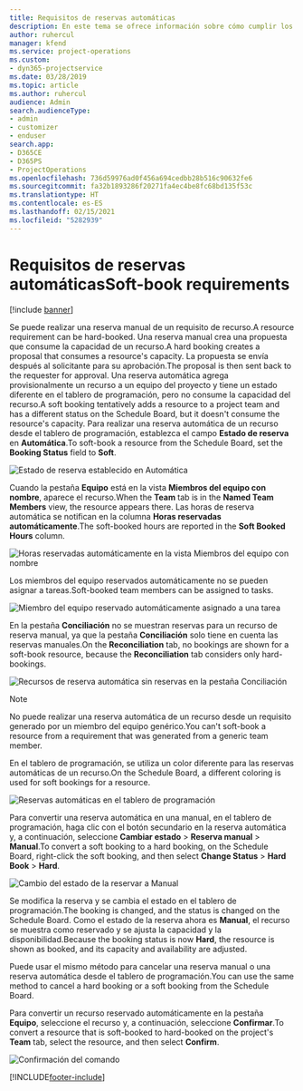 ```yaml
---
title: Requisitos de reservas automáticas
description: En este tema se ofrece información sobre cómo cumplir los requisitos de reservas automáticas.
author: ruhercul
manager: kfend
ms.service: project-operations
ms.custom:
- dyn365-projectservice
ms.date: 03/28/2019
ms.topic: article
ms.author: ruhercul
audience: Admin
search.audienceType:
- admin
- customizer
- enduser
search.app:
- D365CE
- D365PS
- ProjectOperations
ms.openlocfilehash: 736d59976ad0f456a694cedbb28b516c90632fe6
ms.sourcegitcommit: fa32b1893286f20271fa4ec4be8fc68bd135f53c
ms.translationtype: HT
ms.contentlocale: es-ES
ms.lasthandoff: 02/15/2021
ms.locfileid: "5282939"
---
```

# <a name="soft-book-requirements"></a><span data-ttu-id="9c0ae-103">Requisitos de reservas automáticas</span><span class="sxs-lookup"><span data-stu-id="9c0ae-103">Soft-book requirements</span></span>

[!include [banner](../includes/psa-now-project-operations.md)]

<span data-ttu-id="9c0ae-104">Se puede realizar una reserva manual de un requisito de recurso.</span><span class="sxs-lookup"><span data-stu-id="9c0ae-104">A resource requirement can be hard-booked.</span></span> <span data-ttu-id="9c0ae-105">Una reserva manual crea una propuesta que consume la capacidad de un recurso.</span><span class="sxs-lookup"><span data-stu-id="9c0ae-105">A hard booking creates a proposal that consumes a resource's capacity.</span></span> <span data-ttu-id="9c0ae-106">La propuesta se envía después al solicitante para su aprobación.</span><span class="sxs-lookup"><span data-stu-id="9c0ae-106">The proposal is then sent back to the requester for approval.</span></span> <span data-ttu-id="9c0ae-107">Una reserva automática agrega provisionalmente un recurso a un equipo del proyecto y tiene un estado diferente en el tablero de programación, pero no consume la capacidad del recurso.</span><span class="sxs-lookup"><span data-stu-id="9c0ae-107">A soft booking tentatively adds a resource to a project team and has a different status on the Schedule Board, but it doesn't consume the resource's capacity.</span></span> <span data-ttu-id="9c0ae-108">Para realizar una reserva automática de un recurso desde el tablero de programación, establezca el campo **Estado de reserva** en **Automática**.</span><span class="sxs-lookup"><span data-stu-id="9c0ae-108">To soft-book a resource from the Schedule Board, set the **Booking Status** field to **Soft**.</span></span>

![Estado de reserva establecido en Automática](media/Resource-Management-image77.png)

<span data-ttu-id="9c0ae-110">Cuando la pestaña **Equipo** está en la vista **Miembros del equipo con nombre**, aparece el recurso.</span><span class="sxs-lookup"><span data-stu-id="9c0ae-110">When the **Team** tab is in the **Named Team Members** view, the resource appears there.</span></span> <span data-ttu-id="9c0ae-111">Las horas de reserva automática se notifican en la columna **Horas reservadas automáticamente**.</span><span class="sxs-lookup"><span data-stu-id="9c0ae-111">The soft-booked hours are reported in the **Soft Booked Hours** column.</span></span>

![Horas reservadas automáticamente en la vista Miembros del equipo con nombre](media/Resource-Management-image78.png)

<span data-ttu-id="9c0ae-113">Los miembros del equipo reservados automáticamente no se pueden asignar a tareas.</span><span class="sxs-lookup"><span data-stu-id="9c0ae-113">Soft-booked team members can be assigned to tasks.</span></span>

![Miembro del equipo reservado automáticamente asignado a una tarea](media/Resource-Management-image79.png)

<span data-ttu-id="9c0ae-115">En la pestaña **Conciliación** no se muestran reservas para un recurso de reserva manual, ya que la pestaña **Conciliación** solo tiene en cuenta las reservas manuales.</span><span class="sxs-lookup"><span data-stu-id="9c0ae-115">On the **Reconciliation** tab, no bookings are shown for a soft-book resource, because the **Reconciliation** tab considers only hard-bookings.</span></span>

![Recursos de reserva automática sin reservas en la pestaña Conciliación](media/Resource-Management-image80.png)

> [!NOTE]
> <span data-ttu-id="9c0ae-117">No puede realizar una reserva automática de un recurso desde un requisito generado por un miembro del equipo genérico.</span><span class="sxs-lookup"><span data-stu-id="9c0ae-117">You can't soft-book a resource from a requirement that was generated from a generic team member.</span></span>

<span data-ttu-id="9c0ae-118">En el tablero de programación, se utiliza un color diferente para las reservas automáticas de un recurso.</span><span class="sxs-lookup"><span data-stu-id="9c0ae-118">On the Schedule Board, a different coloring is used for soft bookings for a resource.</span></span>

![Reservas automáticas en el tablero de programación](media/Resource-Management-image81.png)

<span data-ttu-id="9c0ae-120">Para convertir una reserva automática en una manual, en el tablero de programación, haga clic con el botón secundario en la reserva automática y, a continuación, seleccione **Cambiar estado** \> **Reserva manual** \> **Manual**.</span><span class="sxs-lookup"><span data-stu-id="9c0ae-120">To convert a soft booking to a hard booking, on the Schedule Board, right-click the soft booking, and then select **Change Status** \> **Hard Book** \> **Hard**.</span></span>

![Cambio del estado de la reservar a Manual](media/Resource-Management-image82.png)

<span data-ttu-id="9c0ae-122">Se modifica la reserva y se cambia el estado en el tablero de programación.</span><span class="sxs-lookup"><span data-stu-id="9c0ae-122">The booking is changed, and the status is changed on the Schedule Board.</span></span> <span data-ttu-id="9c0ae-123">Como el estado de la reserva ahora es **Manual**, el recurso se muestra como reservado y se ajusta la capacidad y la disponibilidad.</span><span class="sxs-lookup"><span data-stu-id="9c0ae-123">Because the booking status is now **Hard**, the resource is shown as booked, and its capacity and availability are adjusted.</span></span>

<span data-ttu-id="9c0ae-124">Puede usar el mismo método para cancelar una reserva manual o una reserva automática desde el tablero de programación.</span><span class="sxs-lookup"><span data-stu-id="9c0ae-124">You can use the same method to cancel a hard booking or a soft booking from the Schedule Board.</span></span>

<span data-ttu-id="9c0ae-125">Para convertir un recurso reservado automáticamente en la pestaña **Equipo**, seleccione el recurso y, a continuación, seleccione **Confirmar**.</span><span class="sxs-lookup"><span data-stu-id="9c0ae-125">To convert a resource that is soft-booked to hard-booked on the project's **Team** tab, select the resource, and then select **Confirm**.</span></span>

![Confirmación del comando](media/Resource-Management-image83.png)


[!INCLUDE[footer-include](../includes/footer-banner.md)]